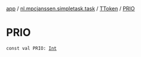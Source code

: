[app](../../index.md) / [nl.mpcjanssen.simpletask.task](../index.md) / [TToken](index.md) / [PRIO](.)

# PRIO

`const val PRIO: `[`Int`](https://kotlinlang.org/api/latest/jvm/stdlib/kotlin/-int/index.html)